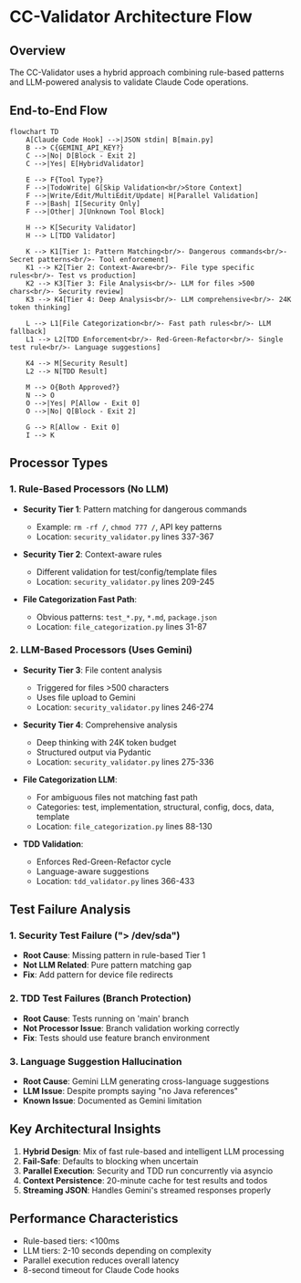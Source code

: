 # CC-Validator Architecture Flow

## Overview
The CC-Validator uses a hybrid approach combining rule-based patterns and LLM-powered analysis to validate Claude Code operations.

## End-to-End Flow

```mermaid
flowchart TD
    A[Claude Code Hook] -->|JSON stdin| B[main.py]
    B --> C{GEMINI_API_KEY?}
    C -->|No| D[Block - Exit 2]
    C -->|Yes| E[HybridValidator]
    
    E --> F{Tool Type?}
    F -->|TodoWrite| G[Skip Validation<br/>Store Context]
    F -->|Write/Edit/MultiEdit/Update| H[Parallel Validation]
    F -->|Bash| I[Security Only]
    F -->|Other| J[Unknown Tool Block]
    
    H --> K[Security Validator]
    H --> L[TDD Validator]
    
    K --> K1[Tier 1: Pattern Matching<br/>- Dangerous commands<br/>- Secret patterns<br/>- Tool enforcement]
    K1 --> K2[Tier 2: Context-Aware<br/>- File type specific rules<br/>- Test vs production]
    K2 --> K3[Tier 3: File Analysis<br/>- LLM for files >500 chars<br/>- Security review]
    K3 --> K4[Tier 4: Deep Analysis<br/>- LLM comprehensive<br/>- 24K token thinking]
    
    L --> L1[File Categorization<br/>- Fast path rules<br/>- LLM fallback]
    L1 --> L2[TDD Enforcement<br/>- Red-Green-Refactor<br/>- Single test rule<br/>- Language suggestions]
    
    K4 --> M[Security Result]
    L2 --> N[TDD Result]
    
    M --> O{Both Approved?}
    N --> O
    O -->|Yes| P[Allow - Exit 0]
    O -->|No| Q[Block - Exit 2]
    
    G --> R[Allow - Exit 0]
    I --> K
```

## Processor Types

### 1. Rule-Based Processors (No LLM)
- **Security Tier 1**: Pattern matching for dangerous commands
  - Example: `rm -rf /`, `chmod 777 /`, API key patterns
  - Location: `security_validator.py` lines 337-367
  
- **Security Tier 2**: Context-aware rules
  - Different validation for test/config/template files
  - Location: `security_validator.py` lines 209-245

- **File Categorization Fast Path**: 
  - Obvious patterns: `test_*.py`, `*.md`, `package.json`
  - Location: `file_categorization.py` lines 31-87

### 2. LLM-Based Processors (Uses Gemini)
- **Security Tier 3**: File content analysis
  - Triggered for files >500 characters
  - Uses file upload to Gemini
  - Location: `security_validator.py` lines 246-274

- **Security Tier 4**: Comprehensive analysis
  - Deep thinking with 24K token budget
  - Structured output via Pydantic
  - Location: `security_validator.py` lines 275-336

- **File Categorization LLM**: 
  - For ambiguous files not matching fast path
  - Categories: test, implementation, structural, config, docs, data, template
  - Location: `file_categorization.py` lines 88-130

- **TDD Validation**:
  - Enforces Red-Green-Refactor cycle
  - Language-aware suggestions
  - Location: `tdd_validator.py` lines 366-433

## Test Failure Analysis

### 1. Security Test Failure ("> /dev/sda")
- **Root Cause**: Missing pattern in rule-based Tier 1
- **Not LLM Related**: Pure pattern matching gap
- **Fix**: Add pattern for device file redirects

### 2. TDD Test Failures (Branch Protection)
- **Root Cause**: Tests running on 'main' branch
- **Not Processor Issue**: Branch validation working correctly
- **Fix**: Tests should use feature branch environment

### 3. Language Suggestion Hallucination
- **Root Cause**: Gemini LLM generating cross-language suggestions
- **LLM Issue**: Despite prompts saying "no Java references"
- **Known Issue**: Documented as Gemini limitation

## Key Architectural Insights

1. **Hybrid Design**: Mix of fast rule-based and intelligent LLM processing
2. **Fail-Safe**: Defaults to blocking when uncertain
3. **Parallel Execution**: Security and TDD run concurrently via asyncio
4. **Context Persistence**: 20-minute cache for test results and todos
5. **Streaming JSON**: Handles Gemini's streamed responses properly

## Performance Characteristics
- Rule-based tiers: <100ms
- LLM tiers: 2-10 seconds depending on complexity
- Parallel execution reduces overall latency
- 8-second timeout for Claude Code hooks